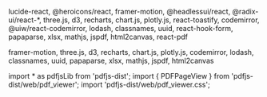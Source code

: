 lucide-react, @heroicons/react, framer-motion, @headlessui/react, @radix-ui/react-*, three.js, d3, recharts, chart.js, plotly.js, react-toastify, codemirror, @uiw/react-codemirror, lodash, classnames, uuid, react-hook-form, papaparse, xlsx, mathjs, jspdf, html2canvas, react-pdf

framer-motion, three.js, d3, recharts, chart.js, plotly.js, codemirror, lodash, classnames, uuid, papaparse, xlsx, mathjs, jspdf, html2canvas




import * as pdfjsLib from 'pdfjs-dist';
import { PDFPageView } from 'pdfjs-dist/web/pdf_viewer';
import 'pdfjs-dist/web/pdf_viewer.css';